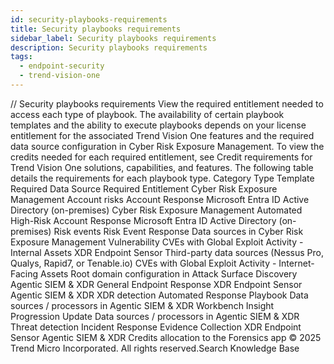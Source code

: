 ```yaml
---
id: security-playbooks-requirements
title: Security playbooks requirements
sidebar_label: Security playbooks requirements
description: Security playbooks requirements
tags:
  - endpoint-security
  - trend-vision-one
---
```


/*<![CDATA[*/ $('#title').html($('meta[name=map-description]').attr('content')); /*]]>*/ Security playbooks requirements View the required entitlement needed to access each type of playbook. The availability of certain playbook templates and the ability to execute playbooks depends on your license entitlement for the associated Trend Vision One features and the required data source configuration in Cyber Risk Exposure Management. To view the credits needed for each required entitlement, see Credit requirements for Trend Vision One solutions, capabilities, and features. The following table details the requirements for each playbook type. Category Type Template Required Data Source Required Entitlement Cyber Risk Exposure Management Account risks Account Response Microsoft Entra ID Active Directory (on-premises) Cyber Risk Exposure Management Automated High-Risk Account Response Microsoft Entra ID Active Directory (on-premises) Risk events Risk Event Response Data sources in Cyber Risk Exposure Management Vulnerability CVEs with Global Exploit Activity - Internal Assets XDR Endpoint Sensor Third-party data sources (Nessus Pro, Qualys, Rapid7, or Tenable.io) CVEs with Global Exploit Activity - Internet-Facing Assets Root domain configuration in Attack Surface Discovery Agentic SIEM & XDR General Endpoint Response XDR Endpoint Sensor Agentic SIEM & XDR XDR detection Automated Response Playbook Data sources / processors in Agentic SIEM & XDR Workbench Insight Progression Update Data sources / processors in Agentic SIEM & XDR Threat detection Incident Response Evidence Collection XDR Endpoint Sensor Agentic SIEM & XDR Credits allocation to the Forensics app © 2025 Trend Micro Incorporated. All rights reserved.Search Knowledge Base